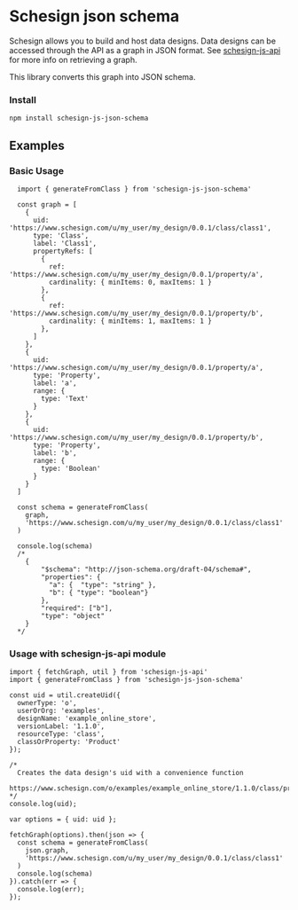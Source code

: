# Schesign json schema

Schesign allows you to build and host data designs. Data designs can be accessed through the API as a graph in JSON format. See [schesign-js-api](https://github.com/csenn/schesign-js-api) for more info on retrieving a graph.

This library converts this graph into JSON schema.

### Install
```
npm install schesign-js-json-schema
```

## Examples
### Basic Usage

```
  import { generateFromClass } from 'schesign-js-json-schema'

  const graph = [
    {
      uid: 'https://www.schesign.com/u/my_user/my_design/0.0.1/class/class1',
      type: 'Class',
      label: 'Class1',
      propertyRefs: [
        {
          ref: 'https://www.schesign.com/u/my_user/my_design/0.0.1/property/a',
          cardinality: { minItems: 0, maxItems: 1 }
        },
        {
          ref: 'https://www.schesign.com/u/my_user/my_design/0.0.1/property/b',
          cardinality: { minItems: 1, maxItems: 1 }
        },
      ]
    },
    {
      uid: 'https://www.schesign.com/u/my_user/my_design/0.0.1/property/a',
      type: 'Property',
      label: 'a',
      range: {
        type: 'Text'
      }
    },
    {
      uid: 'https://www.schesign.com/u/my_user/my_design/0.0.1/property/b',
      type: 'Property',
      label: 'b',
      range: {
        type: 'Boolean'
      }
    }
  ]

  const schema = generateFromClass(
    graph,
    'https://www.schesign.com/u/my_user/my_design/0.0.1/class/class1'
  )

  console.log(schema)
  /*
    {
        "$schema": "http://json-schema.org/draft-04/schema#",
        "properties": {
          "a": {  "type": "string" },
          "b": { "type": "boolean"}
        },
        "required": ["b"],
        "type": "object"
    }
  */

```
### Usage with schesign-js-api module

```
import { fetchGraph, util } from 'schesign-js-api'
import { generateFromClass } from 'schesign-js-json-schema'

const uid = util.createUid({
  ownerType: 'o',
  userOrOrg: 'examples',
  designName: 'example_online_store',
  versionLabel: '1.1.0',
  resourceType: 'class',
  classOrProperty: 'Product'
});

/*
  Creates the data design's uid with a convenience function
  https://www.schesign.com/o/examples/example_online_store/1.1.0/class/product
*/
console.log(uid);

var options = { uid: uid };

fetchGraph(options).then(json => {
  const schema = generateFromClass(
    json.graph,
    'https://www.schesign.com/u/my_user/my_design/0.0.1/class/class1'
  )
  console.log(schema)
}).catch(err => {
  console.log(err);
});
```